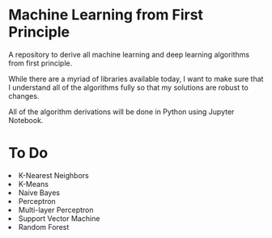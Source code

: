 <h1>Machine Learning from First Principle</h1>
<p>A repository to derive all machine learning and deep learning algorithms from first principle.</p>
<p>While there are a myriad of libraries available today, I want to make sure that I understand all of the algorithms fully so that my solutions are robust to changes.</p>
<p>All of the algorithm derivations will be done in Python using Jupyter Notebook.</p>

<h1>To Do</h1>
<li>K-Nearest Neighbors</li>
<li>K-Means</li>
<li>Naive Bayes</li>
<li>Perceptron</li>
<li>Multi-layer Perceptron</li>
<li>Support Vector Machine</li>
<li>Random Forest</li>
